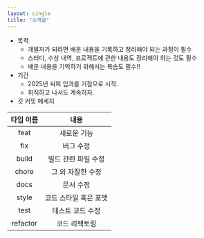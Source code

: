 ```yaml
---
layout: single
title: "소개글"
---
```


- 목적
  - 개발자가 되려면 배운 내용을 기록하고 정리해야 되는 과정이 필수
  - 스터디, 수상 내역, 프로젝트에 관한 내용도 정리해야 하는 것도 필수
  - 배운 내용을 기억하기 위해서는 복습도 필수!!
- 기간
  - 2025년 싸피 입과를 기점으로 시작.
  - 취직하고 나서도 계속하자.
- 깃 커밋 메세지

|  타입 이름   |      내용      |
|:--------:|:------------:|
|   feat   |    새로운 기능    |
|   fix    |    버그 수정     |
|  build   | 빌드 관련 파일 수정  |
|  chore   |  그 외 자잘한 수정  |
|   docs   |    문서 수정     |
|  style   | 코드 스타일 혹은 포맷 |
|   test   |  테스트 코드 수정   |
| refactor |   코드 리팩토링    |
